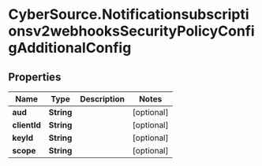 # CyberSource.Notificationsubscriptionsv2webhooksSecurityPolicyConfigAdditionalConfig

## Properties
Name | Type | Description | Notes
------------ | ------------- | ------------- | -------------
**aud** | **String** |  | [optional] 
**clientId** | **String** |  | [optional] 
**keyId** | **String** |  | [optional] 
**scope** | **String** |  | [optional] 


